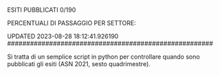 ESITI PUBBLICATI 0/190 

PERCENTUALI DI PASSAGGIO PER SETTORE:

UPDATED 2023-08-28 18:12:41.926190
###################################################### 

Si tratta di un semplice script in python per controllare quando sono pubblicati gli esiti (ASN 2021, sesto quadrimestre).

